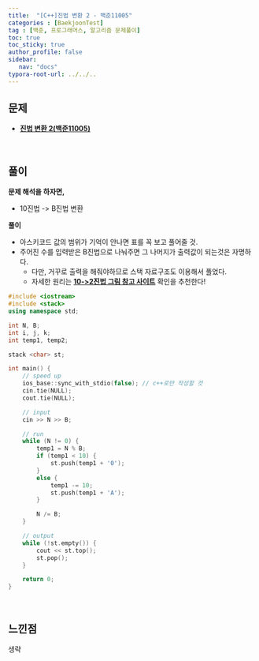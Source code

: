 ```yaml
---
title:  "[C++]진법 변환 2 - 백준11005"
categories : [BaekjoonTest]
tag : [백준, 프로그래머스, 알고리즘 문제풀이]
toc: true
toc_sticky: true
author_profile: false
sidebar:
   nav: "docs"
typora-root-url: ../../..
---
```




## 문제

* **[진법 변환 2(백준11005)](https://www.acmicpc.net/problem/11005)**

<br>

## 풀이

**문제 해석을 하자면,**

* 10진법 -> B진법 변환



**풀이**

* 아스키코드 값의 범위가 기억이 안나면 표를 꼭 보고 풀어줄 것.
* 주어진 수를 입력받은 B진법으로 나눠주면 그 나머지가 출력값이 되는것은 자명하다.
  * 다만, 거꾸로 출력을 해줘야하므로 스택 자료구조도 이용해서 풀었다.
  * 자세한 원리는 **[10->2진법 그림 참고 사이트](https://www.google.com/url?sa=i&url=https%3A%2F%2Fpiyoro.github.io%2Fprogram%2F221770535071%2F&psig=AOvVaw1lm-hIK8_DLvRCJyzippOn&ust=1675930377771000&source=images&cd=vfe&ved=0CBAQjRxqFwoTCMj1pqi9hf0CFQAAAAAdAAAAABAE)** 확인을 추천한다!




```c++
#include <iostream>
#include <stack>
using namespace std;

int N, B;
int i, j, k;
int temp1, temp2;

stack <char> st;

int main() {
	// speed up
	ios_base::sync_with_stdio(false); // c++로만 작성할 것
	cin.tie(NULL);
	cout.tie(NULL);

	// input
	cin >> N >> B;

	// run
	while (N != 0) {
		temp1 = N % B;
		if (temp1 < 10) {
			st.push(temp1 + '0');
		}
		else {
			temp1 -= 10;
			st.push(temp1 + 'A');
		}

		N /= B;
	}

	// output
	while (!st.empty()) {
		cout << st.top();
		st.pop();
	}

	return 0;
}
```

<br>

## 느낀점

생략
